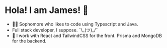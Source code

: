 # Hola! I am James! 👋

- 👨‍💻 Sophomore who likes to code using Typescript and Java.
- Full stack developer, I suppose. ¯\\\_(ツ)\_/¯
- 🔧 I work with React and TailwindCSS for the front. Prisma and MongoDB for the backend.
